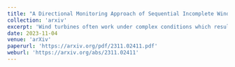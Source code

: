 ```yaml
---
title: "A Directional Monitoring Approach of Sequential Incomplete Wind Power Curves with Copula-based Variational Inference"
collection: 'arxiv'
excerpt: 'Wind turbines often work under complex conditions which result in performance degradation. Accurate performance degradation monitoring is essential to ensure the reliable operation of wind turbines and reduce the maintenance costs. Wind turbine power curve monitoring is an effective way to detect performance degradation. However, due to the intermittency and fluctuation of wind speed, the wind speed range varies at different time periods, making power curves difficult to compare. Motivated by this, we proposed copula-based variational inference framework and used it to establish a sequential incomplete wind power curve estimation algorithm. First, a monotone power curve is constructed based on copula-based variational inference and integrated spline regression model. Besides, the prior distribution of model parameters are sequentially updated. Then, a directional control chart based on a new statistic named KLdivergence factor is constructed to monitor wind turbine performance degradation. The real data of a wind farm in the east of the United Kingdom shows that the proposed method can both improve the accuracy of wind turbine power curve modeling and monitor wind turbine performance degradation more precisely and comprehensively than the existing approaches.'
date: 2023-11-04
venue: 'arXiv'
paperurl: 'https://arxiv.org/pdf/2311.02411.pdf'
weburl: 'https://arxiv.org/abs/2311.02411'
---
```

